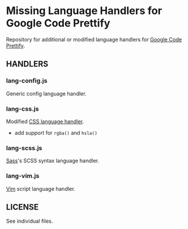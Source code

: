 Missing Language Handlers for Google Code Prettify
==================================================

Repository for additional or modified language handlers for [Google Code Prettify](http://code.google.com/p/google-code-prettify/).


HANDLERS
--------

### lang-config.js

Generic config language handler.


### lang-css.js

Modified [CSS language handler](http://code.google.com/p/google-code-prettify/source/browse/trunk/src/lang-css.js).

  * add support for `rgba()` and `hsla()`


### lang-scss.js

[Sass](http://sass-lang.com/)'s SCSS syntax language handler.


### lang-vim.js

[Vim](http://www.vim.org/) script language handler.


LICENSE
-------

See individual files.
